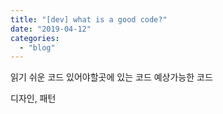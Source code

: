 ```yaml
---
title: "[dev] what is a good code?"
date: "2019-04-12"
categories: 
  - "blog"
---
```


읽기 쉬운 코드 있어야할곳에 있는 코드 예상가능한 코드

디자인, 패턴
